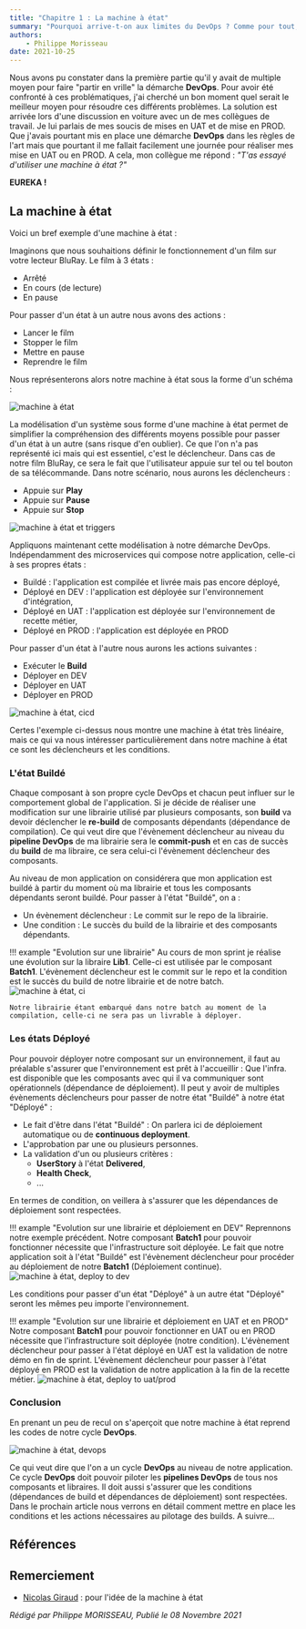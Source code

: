 ```yaml
---
title: "Chapitre 1 : La machine à état"
summary: "Pourquoi arrive-t-on aux limites du DevOps ? Comme pour tout, le temps fait son œuvre. La démarche DevOps n'y échappe pas. Vous pouvez avoir la démarche très aboutie, au bout de plusieurs mois ou plusieurs années, celle-ci aura naturellement du plomb dans l'aile."
authors:
    - Philippe Morisseau
date: 2021-10-25
---
```


Nous avons pu constater dans la première partie qu'il y avait de multiple moyen pour faire "partir en vrille" la démarche **DevOps**.
Pour avoir été confronté à ces problématiques, j'ai cherché un bon moment quel serait le meilleur moyen pour résoudre ces différents problèmes. La solution est arrivée lors d'une discussion en voiture avec un de mes collègues de travail. Je lui parlais de mes soucis de mises en UAT et de mise en PROD. Que j'avais pourtant mis en place une démarche **DevOps** dans les règles de l'art mais que pourtant il me fallait facilement une journée pour réaliser mes mise en UAT ou en PROD. A cela, mon collègue me répond : *"T'as essayé d'utiliser une machine à état ?"*

**EUREKA !**

## La machine à état

Voici un bref exemple d'une machine à état :

Imaginons que nous souhaitions définir le fonctionnement d'un film sur votre lecteur BluRay. 
Le film à 3 états :

- Arrêté
- En cours (de lecture)
- En pause
  
Pour passer d'un état à un autre nous avons des actions :

- Lancer le film
- Stopper le film
- Mettre en pause
- Reprendre le film

Nous représenterons alors notre machine à état sous la forme d'un schéma :

![machine à état](../../../img/04.comment.machineaetat.001.svg)

La modélisation d'un système sous forme d'une machine à état permet de simplifier la compréhension des différents moyens possible pour passer d'un état à un autre (sans risque d'en oublier).
Ce que l'on n'a pas représenté ici mais qui est essentiel, c'est le déclencheur. Dans cas de notre film BluRay, ce sera le fait que l'utilisateur appuie sur tel ou tel bouton de sa télécommande. 
Dans notre scénario, nous aurons les déclencheurs :

- Appuie sur **Play**
- Appuie sur **Pause**
- Appuie sur **Stop**

![machine à état et triggers](../../../img/04.comment.machineaetat.002.svg)


Appliquons maintenant cette modélisation à notre démarche DevOps.
Indépendamment des microservices qui compose notre application, celle-ci à ses propres états :

- Buildé : l'application est compilée et livrée mais pas encore déployé,
- Déployé en DEV : l'application est déployée sur l'environnement d'intégration,
- Déployé en UAT : l'application est déployée sur l'environnement de recette métier,
- Déployé en PROD : l'application est déployée en PROD

Pour passer d'un état à l'autre nous aurons les actions suivantes :

- Exécuter le **Build**
- Déployer en DEV
- Déployer en UAT
- Déployer en PROD

![machine à état, cicd](../../../img/04.comment.machineaetat.003.svg)

Certes l'exemple ci-dessus nous montre une machine à état très linéaire, mais ce qui va nous intéresser particulièrement dans notre machine à état ce sont les déclencheurs et les conditions.

### L'état Buildé

Chaque composant à son propre cycle DevOps et chacun peut influer sur le comportement global de l'application. Si je décide de réaliser une modification sur une librairie utilisé par plusieurs composants, son **build** va devoir déclencher le **re-build** de composants dépendants (dépendance de compilation).
Ce qui veut dire que l'évènement déclencheur au niveau du **pipeline DevOps** de ma librairie sera le **commit-push** et en cas de succès du **build** de ma libraire, ce sera celui-ci l'évènement déclencheur des composants.

Au niveau de mon application on considérera que mon application est buildé à partir du moment où ma librairie et tous les composants dépendants seront buildé. Pour passer à l'état "Buildé", on a :

- Un évènement déclencheur : Le commit sur le repo de la librairie.
- Une condition : Le succès du build de la librairie et des composants dépendants.

!!! example "Evolution sur une librairie"
    Au cours de mon sprint je réalise une évolution sur la libraire **Lib1**. Celle-ci est utilisée par le composant **Batch1**. 
    L'évènement déclencheur est le commit sur le repo et la condition est le succès du build de notre librairie et de notre batch.
    ![machine à état, ci](../../../img/04.comment.machineaetat.004.svg)

    Notre librairie étant embarqué dans notre batch au moment de la compilation, celle-ci ne sera pas un livrable à déployer.

### Les états Déployé

Pour pouvoir déployer notre composant sur un environnement, il faut au préalable s'assurer que l'environnement est prêt à l'accueillir : Que l'infra. est disponible que les composants avec qui il va communiquer sont opérationnels (dépendance de déploiement).
Il peut y avoir de multiples évènements déclencheurs pour passer de notre état "Buildé" à notre état "Déployé" :

- Le fait d'être dans l'état "Buildé" : On parlera ici de déploiement automatique ou de **continuous deployment**.
- L'approbation par une ou plusieurs personnes.
- La validation d'un ou plusieurs critères :
  - **UserStory** à l'état **Delivered**,
  - **Health Check**,
  - ...

En termes de condition, on veillera à s'assurer que les dépendances de déploiement sont respectées.

!!! example "Evolution sur une librairie et déploiement en DEV"
    Reprennons notre exemple précédent. Notre composant **Batch1** pour pouvoir fonctionner nécessite que l'infrastructure soit déployée.
    Le fait que notre application soit à l'état "Buildé" est l'évènement déclencheur pour procéder au déploiement de notre **Batch1** (Déploiement continue).
    ![machine à état, deploy to dev](../../../img/04.comment.machineaetat.005.svg)

Les conditions pour passer d'un état "Déployé" à un autre état "Déployé" seront les mêmes peu importe l'environnement.

!!! example "Evolution sur une librairie et déploiement en UAT et en PROD"
    Notre composant **Batch1** pour pouvoir fonctionner en UAT ou en PROD nécessite que l'infrastructure soit déployée (notre condition).
    L'évènement déclencheur pour passer à l'état déployé en UAT est la validation de notre démo en fin de sprint.
    L'évènement déclencheur pour passer à l'état déployé en PROD est la validation de notre application à la fin de la recette métier.
    ![machine à état, deploy to uat/prod](../../../img/04.comment.machineaetat.006.svg)

### Conclusion

En prenant un peu de recul on s'aperçoit que notre machine à état reprend les codes de notre cycle **DevOps**.

![machine à état, devops](../../../img/04.comment.machineaetat.007.svg)

Ce qui veut dire que l'on a un cycle **DevOps** au niveau de notre application. Ce cycle **DevOps** doit pouvoir piloter les **pipelines DevOps** de tous nos composants et libraires. Il doit aussi s'assurer que les conditions (dépendances de build et dépendances de déploiement) sont respectées.
Dans le prochain article nous verrons en détail comment mettre en place les conditions et les actions nécessaires au pilotage des builds.
A suivre...  

## Références


## Remerciement

- [Nicolas Giraud](https://www.linkedin.com/in/nicolas-giraud-17a44383/) : pour l'idée de la machine à état

_Rédigé par Philippe MORISSEAU, Publié le 08 Novembre 2021_